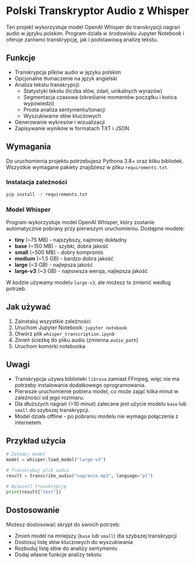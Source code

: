 # Polski Transkryptor Audio z Whisper

Ten projekt wykorzystuje model OpenAI Whisper do transkrypcji nagrań audio w języku polskim. Program działa w środowisku Jupyter Notebook i oferuje zarówno transkrypcję, jak i podstawową analizę tekstu.

## Funkcje

- Transkrypcja plików audio w języku polskim
- Opcjonalne tłumaczenie na język angielski
- Analiza tekstu transkrypcji:
  - Statystyki tekstu (liczba słów, zdań, unikalnych wyrazów)
  - Segmentacja czasowa (określanie momentów początku i końca wypowiedzi)
  - Prosta analiza sentymentu/tonacji
  - Wyszukiwanie słów kluczowych
- Generowanie wykresów i wizualizacji
- Zapisywanie wyników w formatach TXT i JSON

## Wymagania

Do uruchomienia projektu potrzebujesz Pythona 3.8+ oraz kilku bibliotek. Wszystkie wymagane pakiety znajdziesz w pliku `requirements.txt`.

### Instalacja zależności

```bash
pip install -r requirements.txt
```

### Model Whisper

Program wykorzystuje model OpenAI Whisper, który zostanie automatycznie pobrany przy pierwszym uruchomieniu. Dostępne modele:

- **tiny** (~75 MB) - najszybszy, najmniej dokładny
- **base** (~150 MB) - szybki, dobra jakość
- **small** (~500 MB) - dobry kompromis 
- **medium** (~1.5 GB) - bardzo dobra jakość
- **large** (~3 GB) - najlepsza jakość
- **large-v3** (~3 GB) - najnowsza wersja, najlepsza jakość

W kodzie używamy modelu `large-v3`, ale możesz to zmienić według potrzeb.

## Jak używać

1. Zainstaluj wszystkie zależności
2. Uruchom Jupyter Notebook: `jupyter notebook`
3. Otwórz plik `whisper_transcription.ipynb`
4. Zmień ścieżkę do pliku audio (zmienna `audio_path`)
5. Uruchom komórki notebooka

## Uwagi

- Transkrypcja używa biblioteki `librosa` zamiast FFmpeg, więc nie ma potrzeby instalowania dodatkowego oprogramowania.
- Pierwsze uruchomienie pobiera model, co może zająć kilka minut w zależności od jego rozmiaru.
- Dla dłuższych nagrań (>10 minut) zalecane jest użycie modelu `base` lub `small` do szybszej transkrypcji.
- Model działa offline - po pobraniu modelu nie wymaga połączenia z internetem.

## Przykład użycia

```python
# Załaduj model
model = whisper.load_model("large-v3")

# Transkrybuj plik audio
result = transcribe_audio("nagranie.mp3", language="pl")

# Wyświetl transkrypcję
print(result["text"])
```

## Dostosowanie

Możesz dostosować skrypt do swoich potrzeb:

- Zmień model na mniejszy (`base` lub `small`) dla szybszej transkrypcji
- Dostosuj listę słów kluczowych do wyszukiwania
- Rozbuduj listę słów do analizy sentymentu
- Dodaj własne funkcje analizy tekstu
